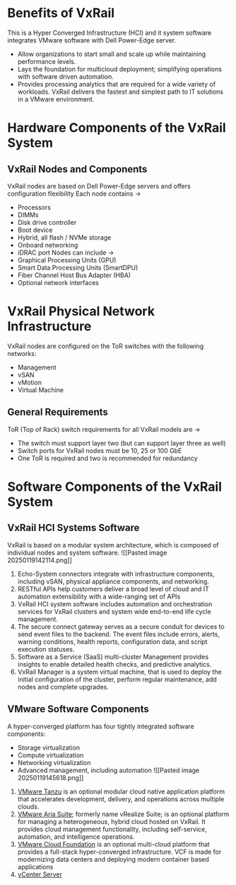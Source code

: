 # Benefits of VxRail
This is a Hyper Converged Infrastructure (HCI) and it system software integrates VMware software with Dell Power-Edge server.
- Allow organizations to start small and scale up while maintaining performance levels.
- Lays the foundation for multicloud deployment; simplifying operations with software driven automation.
- Provides processing analytics that are required for a wide variety of workloads.
VxRail delivers the fastest and simplest path to IT solutions in a VMware environment.
# Hardware Components of the VxRail System
## VxRail Nodes and Components
VxRail nodes are based on Dell Power-Edge servers and offers configuration flexibility
Each node contains ->
- Processors 
- DIMMs
- Disk drive controller
- Boot device
- Hybrid, all flash / NVMe storage
- Onboard networking
- iDRAC port
Nodes can include ->
- Graphical Processing Units (GPU)
- Smart Data  Processing Units (SmartDPU)
- Fiber Channel Host Bus Adapter (HBA)
- Optional network interfaces
# VxRail Physical Network Infrastructure
VxRail nodes are configured on the ToR switches with the following networks:
- Management
- vSAN
- vMotion
- Virtual Machine
## General Requirements
ToR (Top of Rack) switch requirements for all VxRail models are ->
- The switch must support layer two (but can support layer three as well)
- Switch ports for VxRail nodes must be 10, 25 or 100 GbE
- One ToR is required and two is recommended for redundancy
# Software Components of the VxRail System
## VxRail HCI Systems Software
VxRail is based on a modular system architecture, which is composed of individual nodes and system software.
![[Pasted image 20250119142114.png]]

1. Echo-System connectors integrate with infrastructure components, including vSAN, physical appliance components, and networking.
2. RESTful APIs help customers deliver a broad level of cloud and IT automation extensibility with a wide-ranging set of APIs
3. VxRail HCI system software includes automation and orchestration services for VxRail clusters and system wide end-to-end life cycle management.
4. The secure connect gateway serves as a secure conduit for devices to send event files to the backend. The event files include errors, alerts, warning conditions, health reports, configuration data, and script execution statuses.
5. Software as a Service (SaaS) multi-cluster Management provides insights to enable detailed health checks, and predictive analytics. 
6. VxRail Manager is a system virtual machine, that is used to deploy the initial configuration of the cluster, perform regular maintenance, add nodes and complete upgrades.

## VMware Software Components
A hyper-converged platform has four tightly integrated software components: 
- Storage virtualization
- Compute virtualization
- Networking virtualization
- Advanced management, including automation
![[Pasted image 20250119145618.png]]
1. <u>VMware Tanzu</u> is an optional modular cloud native application platform that accelerates development, delivery, and operations across multiple clouds.
2. <u>VMware Aria Suite</u>; formerly name vRealize Suite; is an optional platform for managing a heterogeneous, hybrid cloud hosted on VxRail. It provides cloud management functionality, including self-service, automation, and intelligence operations.
3. <u>VMware Cloud Foundation</u> is an optional multi-cloud platform that provides a full-stack hyper-converged infrastructure. VCF is made for modernizing data centers and deploying modern container based applications
4. <u>vCenter Server</u>
